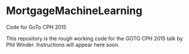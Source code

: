 # MortgageMachineLearning
Code for GoTo CPH 2015

This repository is the rough working code for the GOTO CPH 2015 talk by Phil Winder. Instructions will appear here soon.
